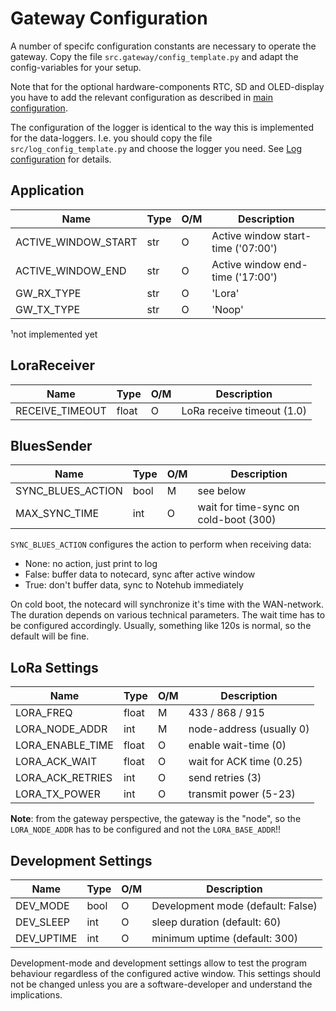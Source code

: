 Gateway Configuration
=====================

A number of specifc configuration constants are necessary to operate
the gateway.  Copy the file `src.gateway/config_template.py` and adapt
the config-variables for your setup.

Note that for the optional hardware-components RTC, SD and OLED-display
you have to add the relevant configuration as described in
[main configuration](./core_config_main.md).

The configuration of the logger is identical to the way this is
implemented for the data-loggers. I.e. you should copy the file
`src/log_config_template.py` and choose the logger you need. See [Log
configuration](./log_config.md) for details.


Application
-----------

| Name                | Type | O/M | Description                            |
|---------------------|------|-----|----------------------------------------|
| ACTIVE_WINDOW_START | str  |  O  | Active window start-time ('07:00')     |
| ACTIVE_WINDOW_END   | str  |  O  | Active window end-time ('17:00')       |
| GW_RX_TYPE          | str  |  O  | 'Lora' |'Udp'¹|'Ble'¹ ('Lora')         |
| GW_TX_TYPE          | str  |  O  | 'Noop'|'Blues'|'Udp'¹|'Ble'¹ ('Blues') |

¹not implemented yet


LoraReceiver
------------

| Name                | Type | O/M | Description                           |
|---------------------|------|-----|---------------------------------------|
| RECEIVE_TIMEOUT     | float|  O  | LoRa receive timeout (1.0)            |


BluesSender
-----------

| Name                | Type | O/M | Description                           |
|---------------------|------|-----|---------------------------------------|
| SYNC_BLUES_ACTION   | bool |  M  | see below                             |
| MAX_SYNC_TIME       | int  |  O  | wait for time-sync on cold-boot (300) |


`SYNC_BLUES_ACTION` configures the action to perform when receiving data:

  - None:  no action, just print to log
  - False: buffer data to notecard, sync after active window
  - True:  don't buffer data, sync to Notehub immediately

On cold boot, the notecard will synchronize it's time with the
WAN-network.  The duration depends on various technical
parameters. The wait time has to be configured accordingly. Usually,
something like 120s is normal, so the default will be fine.


LoRa Settings
-------------

| Name                        | Type | O/M | Description               |
|-----------------------------|------|-----|---------------------------|
| LORA_FREQ                   | float|  M  | 433 / 868 / 915           |
| LORA_NODE_ADDR              | int  |  M  | node-address (usually 0)  |
| LORA_ENABLE_TIME            | float|  O  | enable wait-time (0)      |
| LORA_ACK_WAIT               | float|  O  | wait for ACK time (0.25)  |
| LORA_ACK_RETRIES            | int  |  O  | send retries (3)          |
| LORA_TX_POWER               | int  |  O  | transmit power (5-23)     |

**Note**: from the gateway perspective, the gateway is the "node", so
the `LORA_NODE_ADDR` has to be configured and not the `LORA_BASE_ADDR`!!


Development Settings
--------------------

| Name              | Type | O/M | Description                       |
|-------------------|------|-----|-----------------------------------|
| DEV_MODE          | bool |  O  | Development mode (default: False) |
| DEV_SLEEP         | int  |  O  | sleep duration (default: 60)      |
| DEV_UPTIME        | int  |  O  | minimum uptime (default: 300)     |

Development-mode and development settings allow to test the program
behaviour regardless of the configured active window. This settings
should not be changed unless you are a software-developer and understand
the implications.
